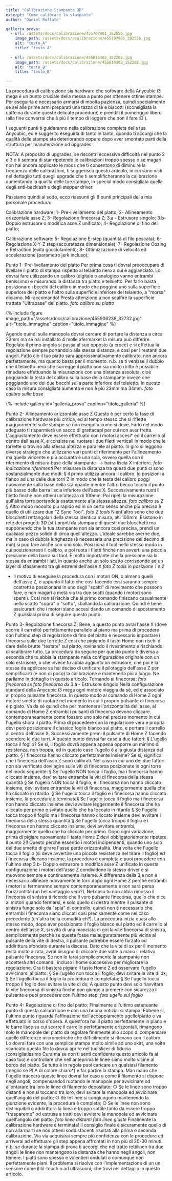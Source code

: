 ```yaml
---
title: "Calibrazione Stampante 3D"
excerpt: "Come calibrare la stampante"
author: "Daniel Ruffato"

galleria_prova:
  - url: /assets/docs/calibrazione/455707901_382556.jpg
    image_path: /assets/docs/acalibrazione/455707901_382556.jpg
    alt: "testo_A"
    title: "testo_A"
    
  - url: /assets/docs/calibrazione/455816302_152202.jpg
    image_path: /assets/docs/calibrazione/455816302_152202.jpg
    alt: "testo_B"
    title: "testo_B"

---
```

La procedura di calibrazione sia hardware che software della Anycubic i3 mega è un punto cruciale della messa a punto per ottenere ottime stampe.
Per eseguirla è necessario armarsi di moolta pazienza, quindi specialmente se sei alle prime armi preparati una tazza di tè e biscotti (sconsigliata la caffeina durante queste delicate procedure) e prenditi il pomeriggio libero (alla fine converrai che è più il tempo di leggere che non il fare :D ).
	
I seguenti punti ti guideranno nella calibrazione completa della tua Anycubic, ed è suggerito eseguirla di tanto in tanto, quando ti accorgi che la qualità delle stampe sta deteriorando oppure dopo aver smontato parti della struttura per manutenzione od upgrades.

NOTA: A proposito di upgrades, se riscontri eccessive difficoltà nel punto 2 e 3 o ti sembra di star ripetendo le calibrazioni troppo spesso o se magari non hai ancora applicato le mods che ti consentono di diminuire la frequenza delle calibrazioni, ti suggerisco questo articolo, in cui sono visti nel dettaglio tutti quegli upgrade che ti semplificheranno la calibrazione aumentando la qualità delle tue stampe, in special modo consigliata quella degli anti-backlash e degli stepper driver.
	
Passiamo quindi al sodo, ecco riassunti gli 8 punti principali della mia personale procedura:
	
Calibrazione hardware:
1- Pre-livellamento del piatto;
2- Allineamento orizzontale asse Z;
3- Regolazione finecorsa Z;
3.a - Estrusore singolo;
3.b- Doppio estrusore o modifica asse Z unificato;
4- Regolazione di fino del piatto;
	
Calibrazione software:
5- Regolazione E-step (quantità di filo pescata);
6- Regolazione X-Y-Z step (accuratezza dimensionale);
7- Regolazione Oozing e Retraction (evita gocciolamenti);
8- Ottimizzazione di velocità ed accelerazione (parametro jerk incluso);

Punto 1- Pre-livellamento del piatto
Per prima cosa ti dovrai preoccupare di livellare il piatto di stampa rispetto al telaietto nero a cui è aggianciato. Lo dovrai fare utilizzando un calibro (digitale o analogico vanno entrambi benissimo) e misurando la distanza tra piatto e telaietto. Per farlo basta posizionare i becchi del calibro in modo che poggino uno sulla superficie superiore del piatto e l'altro sulla superficie inferiore del telaietto, a "morsa" diciamo. Mi raccomando! Presta attenzione a non scalfire la superficie trattata "Ultrabase" del piatto.
*foto calibro su piatto*

{% include figure image_path="/assets/docs/calibrazione/455906238_32732.jpg" alt="titolo_immagine" caption="titolo_immagine" %}

Agendo quindi sulla manopola dovrai cercare di portare la distanza a circa 23mm ma se hai installato 4 molle afermarket la misura può differire. Regolato il primo angolo si passa al suo opposto (a croce) e si effettua la regolazione sempre portandolo alla stessa distanza, e cosi per i restanti due angoli. Fatto ciò il tuo piatto sarà approssimativamente calibrato, non ancora perfettamente, ma quanto basta per il momento.
n.b. se ti venisse il dubbio che il telaietto nero che sorregge il piatto non sia molto dritto è possibile rimediare effettuando la misurazione con una distanza assoluta, cioè poggiando la testa del calibro sulla base della stampante invece che poggiando uno dei due becchi sulla parte inferiore del telaietto. In questo caso la misura consigliata aumenta e non è più 23mm ma 34mm.
*foto calibro sulla base*

{% include gallery id="galleria_prova" caption="titolo_galleria" %}

Punto 2- Allineamento orizzontale asse Z
Questo è per certo la fase di calibrazione hardware più critica, ed al tempo stesso che si riflette maggiormente sulle stampe se non eseguita come si deve. Farlo nel modo adeguato ti risparmierà un sacco di grattacapi per cui non aver fretta.
L'aggiustamento deve essere effettuato con i motori accesi* ed il carrello al centro dell'asse X, e consiste nel ruotare i due filetti verticali in modo che le torrette si trovino alla stessa altezza e parallele al piatto. In giro si leggono diverse strategie che utilizzano vari punti di riferimento per l'allineamento ma quella vincente e più accurata è una sola, ovvero quella con il riferimento di misura base della stampante --> barra liscia X inferiore.
*foto indicazione riferimenti*
Per misurare la distanza tra questi due punti ci sono sostanzialmente due modi:
§ il primo utilizza ancora il calibro, lo posizioni a fianco ad una delle due torri Z in modo che la testa del calibro poggi nuovamente sulla base della stampante mentre l'altro becco tocchi il punto più basso della barra liscia inferiore dell'asse X. Successivamente ruoti il filetto finchè non ottieni un'altezza di 100mm. Poi ripeti la misurazione sull'altra torre portandola esattamente alla stessa altezza.
*foto calibro su Z*
§ Altro modo mooolto piu rapido ed in un certo senso anche più preciso è quello di utilizzare due "Z Sync Tool".
*foto Z tools*
Nient'altro sono che due blocchetti rettangolari della stessa identica misura, alti 100mm. Esistono in rete dei progetti 3D (stl) pronti da stampare di questi due blocchetti ma supponendo che la tua stampante non sia ancora così precisa, prendi un qualsiasi pezzo solido di circa quell'altezza. L'ideale sarebbe averne due, ma in caso di dubbia lunghezza (è necessaria una precisione del decimo di mm) si può fare anche con uno solo. Posiziona il tool nello stesso modo in cui posizioneresti il calibro, e poi ruota i filetti finché non avverti una piccola pressione della barra sul tool. È molto importante che la pressione sia la stessa da entrambi i lati, in quanto anche un solo scatto corrisponde ad un layer di sfasamento tra gli estremi dell'asse X
*foto Z tools in posizione 1 e 2*
* Il motivo di eseguire la procedura con i motori ON, o almeno quelli dell'asse Z, è appunto il fatto che così facendo essi saranno sempre costretti a posizionarsi in uno degli "scatti" di movimento che possono fare, e non magari a metà via tra due scatti (quando i motori sono spenti). Così non si rischia che al primo comando finiscano casualmente nello scatto "sopra" o "sotto", sballando la calibrazione. Quindi è bene assicurarti che i motori siano accesi dando un comando di spostamento Z qualsiasi prima di seguire questo punto.

Punto 3- Regolazione finecorsa Z;
Bene, a questo punto avrai l'asse X (dove scorre il carrello) perfettamente parallelo al piano ma prima di procedere con l'ultimo step di regolazione di fino del piatto è necessario impostare i finecorsa sulle due torrette Z così che pigiando il tasto Home non rischi di dare delle brutte "testate" sul piatto, rovinando il rivestimento e rischiando di scalibrare tutto.
La procedura da seguire per questo punto è diversa a seconda che tu abbia la stampante nella configurazione originale con un solo estrusore, o che invece tu abbia aggiunto un estrusore, che poi è la stessa da applicare se hai deciso di unificare il pilotaggio dell'asse Z per semplificarti (e non di poco) la calibrazione e mantenerla più a lungo. Ne parliamo in dettaglio in questo articolo.
Tornando ai finecorsa:
*foto finecorsa sx*
*foto finecorsa dx*
3.a - Estrusore singolo
Nella configurazione standard della Anycubic i3 mega ogni motore viaggia da sè, ed è associato al proprio pulsante finecorsa. In questo modo al comando di Home Z ogni motore smette di ruotare nel momento in cui il proprio pulsante di finecorsa è pigiato. Va da sé quindi che per mantenere l'orizzontalità dell'asse, al comando di Home Z entrambi i pulsanti di finecorsa devono cliccare contemporaneamente come fossero uno solo nel preciso momento in cui l'ugello sfiora il piatto.
Prima di procedere con la regolazione vera e propria devi però posizionare il classico foglio bianco sul piatto, e portare il carrello al centro dell'asse X. 
Successivamente premi il pulsante di Home Z facendo scendere le due torri. A questo punto dovrai far caso a due fattori: 
§ L'ugello tocca il foglio? Se si, il foglio dovrà appena appena opporre un minimo di resistenza, non troppa, ed in questo caso l'ugello è alla giusta distanza dal piatto.
§ I finecorsa hanno cliccato perfettamente insieme? Se si, significa che i finecorsa dell'asse Z sono calibrati.
Nel caso in cui uno dei due fattori non sia verificato devi agire sulle viti di finecorsa posizionate in ogni torre nel modo seguente:
§ Se l'ugello NON tocca il foglio, ma i finecorsa hanno cliccato insieme, devi svitare entrambe le viti di finecorsa della stessa quantità
§ Se l'ugello NON tocca il foglio, e i finecorsa non hanno cliccato insieme, devi svitare entrambe le viti di finecorsa, maggiormente quella che ha cliccato in ritardo.
§ Se l'ugello tocca il foglio e i finecorsa hanno cliccato insieme, la procedura è terminata§ Se l'ugello tocca il foglio ma i finecorsa non hanno cliccato insieme devi avvitare leggermente il finecorsa che ha cliccato per primo e svitato quello che ha toccato in ritardo
§ Se l'ugello tocca troppo il foglio ma i finecorsa hanno cliccato insieme devi avvitare i finecorsa della stessa quantità
§ Se l'ugello tocca troppo il foglio e i finecorsa non hanno cliccato insieme, devi avvitare entrambi, maggiormente quello che ha cliccato per primo.
Dopo ogni variazione, prima di pigiare nuovamente il tasto Home Z devi obbligatoriamente ripetere il punto 2!!  Questo perchè essendo i motori indipendenti, quando uno solo dei due smette di girare l'asse perde orizzontalità.
Una volta che l'ugello tocca il foglio (si deve avvertire una piccola resistenza nel tirare il foglio) ed i finecorsa cliccano insieme, la procedura è completa e puoi procedere con l'ultimo step
3.b- Doppio estrusore o modifica asse Z unificato
In questa configurazione i motori dell'asse Z condividono lo stesso driver e si muovono sempre e continuamente insieme. A differenza della 3.a non è necessario allineare nuovamente le torri dopo ogni Home Z perchè entrambi i motori si fermeranno sempre contemporaneamente e non sarà persa l'orizzontlità (un bel vantaggio vero?).
Nel caso tu non abbia rimosso il finecorsa di sinistra ti ricordo che il vero pulsante finecorsa, quello che dice ai motori quando fermarsi, è solo quello di destra mentre il pulsante di sinistra funge solo da "spia" di controllo, quindi non è necessario che entrambi i finecorsa siano cliccati così precisamente come nel caso precedente (un'altra bella comodità eh?).
La procedura inizia quasi allo stesso modo, dopo aver posizionato il foglio bianco sul piatto ed il carrello al centro dell'asse X, si svita di una manciata di giri la vite finecorsa di sinistra, semplicemente perchè se questa fosse malauguratamente più vicina al pulsante della vite di destra, il pulsante potrebbe essere forzato od addirittura sfondato durante la discesa. Dato che la vite di sx per il momento resta molto alzata, avrai bisogno di cliccare due volte a mano il relativo pulsante finecorsa. Se non lo farai semplicemente la stampante non accetterà altri comandi, incluso l'home successivo per migliorare la regolazione. Ora ti basterà pigiare il tasto Home Z ed osservare l'ugello avvicinarsi al piatto:
§ Se l'ugello non tocca il foglio, devi svitare la vite di dx;
§ Se l'ugello tocca il foglio la procedura è completata;
§ Se l'ugello tocca troppo il foglio devi svitare la vite di dx;
A questo punto devi solo riavvitare la vite finecorsa di sinistra finche non giunge a premere con sicurezza il pulsante e puoi procedere con l'ultimo step.
*foto ugello sul foglio*

Punto 4- Regolazione di fino del piatto;
Finalmente all'ultimo estenuante punto di questa calibrazione e con una buona notizia: si stampa! Ebbene si, l'ultimo punto riguarda l'affinazione dell'accoppiamento ugello/piatto e va effettuato in corso d'opera. A quest'ora hai il piatto perfettamente in piano e le barre lisce su cui scorre il carrello perfettamente orizzontali, rimangono solo le manopole del piatto da regolare finemente allo scopo di compensare quelle differenze micrometriche che difficilmente si rilevano con il calibro. Lo dovrai fare con una semplice stampa molto simile ad uno skirt, una volta scaricato questo file lo dovrai aprire nel tuo slicer di fiducia (consigliatissimo Cura ma se non ti senti confidente questo articolo fa al caso tuo) e controllare che nell'anteprima le linee siano molto vicine al bordo del piatto. Se tutto è in regola puoi caricare un qualsiasi filamento (meglio se PLA di colore chiaro*) e far partire la stampa. Man mano che l'ugello traccerà queste linee dovrai far caso a come il filamento si dispone negli angoli, compensandoli ruotando le manopole per avvicinare od allontarare tra loro le linee di filamento depositato:
○ Se le linee sono troppo distanti e non si toccano tra loro, devi svitare la manopola ed avvicinare quell'angolo del piatto;
○ Se le linee si congiungono mantenendo la giunzione evidente, la procedura è completa;
○ Se le linee non sono distinguibili o addirittura la linea è troppo sottile tanto da essere troppo "trasparente" od estrusa a tratti devi avvitare la manopola ed avvicinare quell'angolo del piatto.
*foto linee distanti*
*foto linee giuste*
Finalmente la calibrazione hardware è terminata! Il consiglio finale è sicuramente quello di non allarmarti se non ottieni soddisfacenti risultati alla prima o seconda calibrazione. Via via acquisirai sempre più confidenza con le procedure ed arriverai ad effettuare gli step appena affrontati in non più di 20-30 minuti.
n.b. se durante la stampa di prova ti accorgi che nel tratto rettilineo tra due angoli le linee non mantengono la distanza che hanno negli angoli, non temere. I piatti sono spesso e volentieri ondulati o comunque non perfettamente piani. Il problema si risolve con l'implementazione di un un sensore come il bl-touch o ad ultrasuoni, che trovi nel dettaglio in questo articolo.
